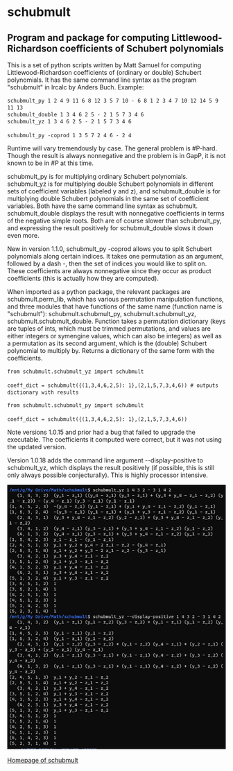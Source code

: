 # schubmult

## Program and package for computing Littlewood-Richardson coefficients of Schubert polynomials

This is a set of python scripts written by Matt Samuel for computing Littlewood-Richardson coefficients of (ordinary or double) Schubert polynomials. It has the same command line syntax as the program "schubmult" in lrcalc by Anders Buch. Example:

```
schubmult_py 1 2 4 9 11 6 8 12 3 5 7 10 - 6 8 1 2 3 4 7 10 12 14 5 9 11 13  
schubmult_double 1 3 4 6 2 5 - 2 1 5 7 3 4 6  
schubmult_yz 1 3 4 6 2 5 - 2 1 5 7 3 4 6

schubmult_py -coprod 1 3 5 7 2 4 6 - 2 4
```

Runtime will vary tremendously by case. The general problem is #P-hard. Though the result is always nonnegative and the problem is in GapP, it is not known to be in #P at this time.

schubmult_py is for multiplying ordinary Schubert polynomials. schubmult_yz is for multiplying double Schubert polynomials in different sets of coefficient variables (labeled y and z), and schubmult_double is for multiplying double Schubert polynomials in the same set of coefficient variables. Both have the same command line syntax as schubmult. schubmult_double displays the result with nonnegative coefficients in terms of the negative simple roots. Both are of course slower than schubmult_py, and expressing the result positively for schubmult_double slows it down even more.

New in version 1.1.0, schubmult_py -coprod allows you to split Schubert polynomials along certain indices. It takes one permutation as an argument, followed by a dash -, then the set of indices you would like to split on. These coefficients are always nonnegative since they occur as product coefficients (this is actually how they are computed).

When imported as a python package, the relevant packages are schubmult.perm_lib, which has various permutation manipulation functions, and three modules that have functions of the same name (function name is "schubmult"): schubmult.schubmult_py, schubmult.schubmult_yz, schubmult.schubmult_double. Function takes a permutation dictionary (keys are tuples of ints, which must be trimmed permutations, and values are either integers or symengine values, which can also be integers) as well as a permutation as its second argument, which is the (double) Schubert polynomial to multiply by. Returns a dictionary of the same form with the coefficients.

```
from schubmult.schubmult_yz import schubmult  
  
coeff_dict = schubmult({(1,3,4,6,2,5): 1},(2,1,5,7,3,4,6)) # outputs dictionary with results  
```


```
from schubmult.schubmult_py import schubmult  
  
coeff_dict = schubmult({(1,3,4,6,2,5): 1},(2,1,5,7,3,4,6))
```

Note versions 1.0.15 and prior had a bug that failed to upgrade the executable. The coefficients it computed were correct, but it was not using the updated version.

Version 1.0.18 adds the command line argument --display-positive to schubmult_yz, which displays the result positively (if possible, this is still only always possible conjecturally). This is highly processor intensive.

![](https://raw.githubusercontent.com/matthematics/schubmult/main/positive_image.png)

[Homepage of schubmult](http://schubmult.org/)
